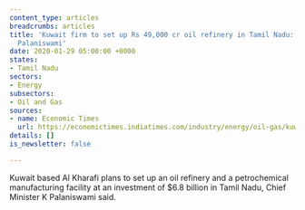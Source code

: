 ```yaml
---
content_type: articles
breadcrumbs: articles
title: 'Kuwait firm to set up Rs 49,000 cr oil refinery in Tamil Nadu: Chief Minister
  Palaniswami'
date: 2020-01-29 05:00:00 +0000
states:
- Tamil Nadu
sectors:
- Energy
subsectors:
- Oil and Gas
sources:
- name: Economic Times
  url: https://economictimes.indiatimes.com/industry/energy/oil-gas/kuwait-firm-to-set-up-rs-49000-cr-oil-refinery-in-tamil-nadu-chief-minister-palaniswami/articleshow/73554445.cms
details: []
is_newsletter: false

---
```

Kuwait based Al Kharafi plans to set up an oil refinery and a petrochemical manufacturing facility at an investment of $6.8 billion in Tamil Nadu, Chief Minister K Palaniswami said.
